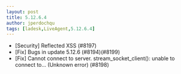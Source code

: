 ```yaml
---
layout: post
title: 5.12.6.4
author: jperdochqu
tags: [ladesk,LiveAgent,5.12.6.4]
---
```


- [Security] Reflected XSS (#8197)
- [Fix] Bugs in update 5.12.6 (#8194)(#8199)
- [Fix] Cannot connect to server. stream_socket_client(): unable to connect to... (Unknown error) (#8198)

